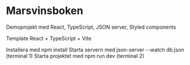 # Marsvinsboken

Demoprojekt med React, TypeScript, JSON server, Styled components

Template React + TypeScript + Vite

Installera med npm install
Starta servern med json-server --watch db.json (terminal 1)
Starta projektet med npm run dev (terminal 2)
